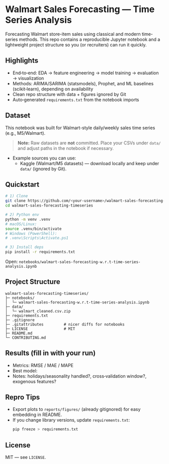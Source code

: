 # Walmart Sales Forecasting — Time Series Analysis

Forecasting Walmart store-item sales using classical and modern time-series methods. This repo contains a reproducible Jupyter notebook and a lightweight project structure so you (or recruiters) can run it quickly.

## Highlights
- End‑to‑end: EDA → feature engineering → model training → evaluation → visualization
- Methods: ARIMA/SARIMA (statsmodels), Prophet, and ML baselines (scikit‑learn), depending on availability
- Clean repo structure with data + figures ignored by Git
- Auto‑generated `requirements.txt` from the notebook imports

## Dataset
This notebook was built for Walmart-style daily/weekly sales time series (e.g., M5/Walmart).  
> **Note:** Raw datasets are **not** committed. Place your CSVs under `data/` and adjust paths in the notebook if necessary.

- Example sources you can use:
  - Kaggle (Walmart/M5 datasets) — download locally and keep under `data/` (ignored by Git).

## Quickstart
```bash
# 1) Clone
git clone https://github.com/<your-username>/walmart-sales-forecasting-timeseries.git
cd walmart-sales-forecasting-timeseries

# 2) Python env
python -m venv .venv
# macOS/Linux:
source .venv/bin/activate
# Windows (PowerShell):
# .venv\Scripts\Activate.ps1

# 3) Install deps
pip install -r requirements.txt

```

Open: `notebooks/walmart-sales-forecasting-w.r.t-time-series-analysis.ipynb`

## Project Structure
```
walmart-sales-forecasting-timeseries/
├─ notebooks/
│  └─ walmart-sales-forecasting-w.r.t-time-series-analysis.ipynb
├─ data/
│  └─ walmart_cleaned.csv.zip
├─ requirements.txt
├─ .gitignore
├─ .gitattributes         # nicer diffs for notebooks
├─ LICENSE                # MIT
├─ README.md
└─ CONTRIBUTING.md
```

## Results (fill in with your run)
- Metrics: RMSE / MAE / MAPE
- Best model:
- Notes: holidays/seasonality handled?, cross‑validation window?, exogenous features?

## Repro Tips
- Export plots to `reports/figures/` (already gitignored) for easy embedding in README.
- If you change library versions, update `requirements.txt`:
  ```bash
  pip freeze > requirements.txt
  ```

## License
MIT — see `LICENSE`.
